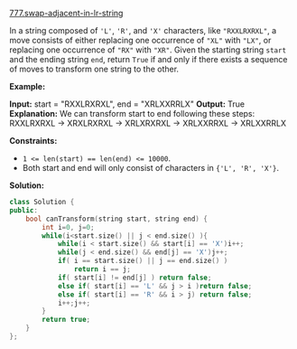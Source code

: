 [777.swap-adjacent-in-lr-string](https://leetcode.com/problems/swap-adjacent-in-lr-string/)  

In a string composed of `'L'`, `'R'`, and `'X'` characters, like `"RXXLRXRXL"`, a move consists of either replacing one occurrence of `"XL"` with `"LX"`, or replacing one occurrence of `"RX"` with `"XR"`. Given the starting string `start` and the ending string `end`, return `True` if and only if there exists a sequence of moves to transform one string to the other.

**Example:**

**Input:** start = "RXXLRXRXL", end = "XRLXXRRLX"
**Output:** True
**Explanation:**
We can transform start to end following these steps:
RXXLRXRXL ->
XRXLRXRXL ->
XRLXRXRXL ->
XRLXXRRXL ->
XRLXXRRLX

**Constraints:**

*   `1 <= len(start) == len(end) <= 10000`.
*   Both start and end will only consist of characters in `{'L', 'R', 'X'}`.  



**Solution:**  

```cpp
class Solution {
public:
    bool canTransform(string start, string end) {
        int i=0, j=0;
        while(i<start.size() || j < end.size() ){
            while(i < start.size() && start[i] == 'X')i++;
            while(j < end.size() && end[j] == 'X')j++;
            if( i == start.size() || j == end.size() )
                return i == j;
            if( start[i] != end[j] ) return false;
            else if( start[i] == 'L' && j > i )return false;
            else if( start[i] == 'R' && i > j) return false;
            i++;j++;
        }
        return true;
    }
};
```
      